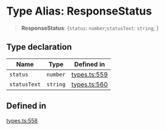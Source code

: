 # Type Alias: ResponseStatus

> **ResponseStatus**: \{`status`: `number`;`statusText`: `string`; \}

## Type declaration

| Name | Type | Defined in |
| ------ | ------ | ------ |
| `status` | `number` | [types.ts:559](https://github.com/monerium/js-monorepo/blob/main/packages/sdk/src/types.ts#L559) |
| `statusText` | `string` | [types.ts:560](https://github.com/monerium/js-monorepo/blob/main/packages/sdk/src/types.ts#L560) |

## Defined in

[types.ts:558](https://github.com/monerium/js-monorepo/blob/main/packages/sdk/src/types.ts#L558)

